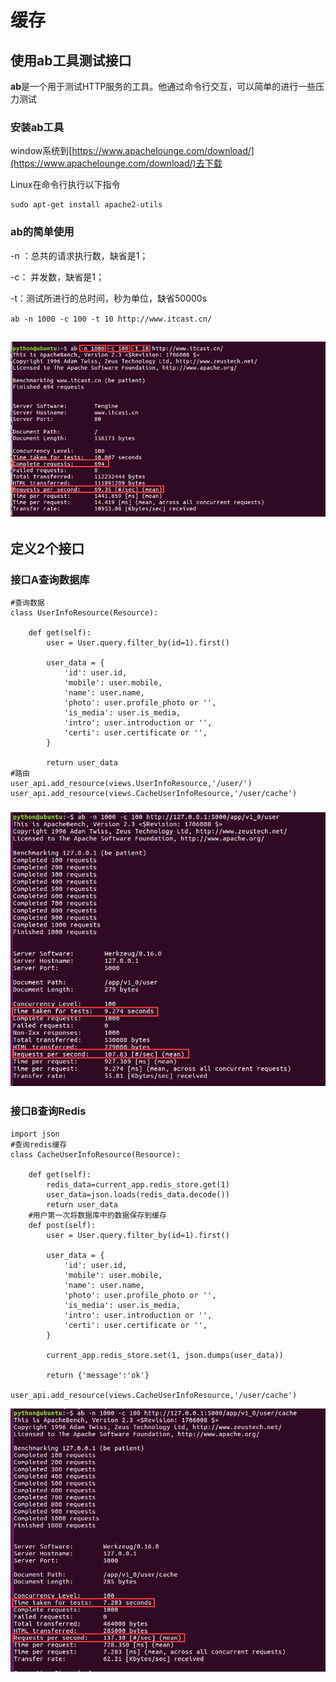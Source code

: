 # 缓存

## 使用**ab**工具测试接口

**ab**是一个用于测试HTTP服务的工具。他通过命令行交互，可以简单的进行一些压力测试

### 安装**ab**工具

window系统到[https://www.apachelounge.com/download/](https://www.apachelounge.com/download/)去下载

Linux在命令行执行以下指令

```
sudo apt-get install apache2-utils
```

### ab的简单使用

-n ：总共的请求执行数，缺省是1；

-c： 并发数，缺省是1；

-t：测试所进行的总时间，秒为单位，缺省50000s

`ab -n 1000 -c 100 -t 10 http://www.itcast.cn/`

## ![](/assets/ab并发测试.png)

## 定义2个接口

### 接口A查询数据库

```
#查询数据
class UserInfoResource(Resource):

    def get(self):
        user = User.query.filter_by(id=1).first()

        user_data = {
            'id': user.id,
            'mobile': user.mobile,
            'name': user.name,
            'photo': user.profile_photo or '',
            'is_media': user.is_media,
            'intro': user.introduction or '',
            'certi': user.certificate or '',
        }

        return user_data
#路由
user_api.add_resource(views.UserInfoResource,'/user/')
user_api.add_resource(views.CacheUserInfoResource,'/user/cache')
```

### ![](/assets/数据库查询ab测试.png)

### 接口B查询Redis

```
import json
#查询redis缓存
class CacheUserInfoResource(Resource):

    def get(self):
        redis_data=current_app.redis_store.get(1)
        user_data=json.loads(redis_data.decode())
        return user_data
    #用户第一次将数据库中的数据保存到缓存
    def post(self):
        user = User.query.filter_by(id=1).first()

        user_data = {
            'id': user.id,
            'mobile': user.mobile,
            'name': user.name,
            'photo': user.profile_photo or '',
            'is_media': user.is_media,
            'intro': user.introduction or '',
            'certi': user.certificate or '',
        }

        current_app.redis_store.set(1, json.dumps(user_data))

        return {'message':'ok'}

user_api.add_resource(views.CacheUserInfoResource,'/user/cache')
```

![](/assets/Redis查询ab测试.png)

